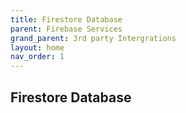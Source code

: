 ```yaml
---
title: Firestore Database
parent: Firebase Services
grand_parent: 3rd party Intergrations
layout: home
nav_order: 1
---
```


## Firestore Database ##